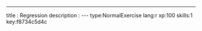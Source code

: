 ---
title       : Regression
description : 
--- type:NormalExercise lang:r xp:100 skills:1 key:f8734c5d4c
